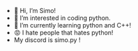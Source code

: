 - 👋 Hi, I’m Simo!
- 👀 I’m interested in coding python.
- 🌱 I’m currently learning python and C++!
- 😡 I hate people that hates python!
- My discord is simo.py !
